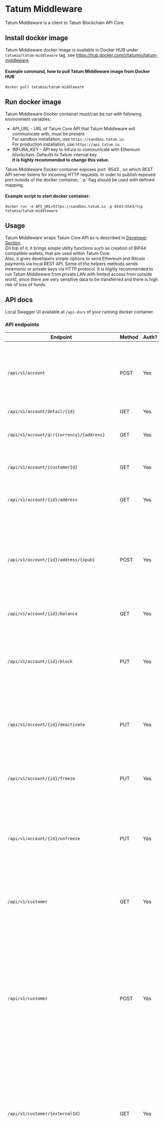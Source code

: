 # Tatum Middleware 
Tatum Middleware is a client to Tatum Blockchain API Core.

## Install docker image
Tatum Middleware docker image is available in Docker HUB under `tatumio/tatum-middleware` tag, see <a href="https://hub.docker.com/r/tatumio/tatum-middleware">https://hub.docker.com/r/tatumio/tatum-middleware</a>.

#### Example command, how to pull Tatum Middleware image from Docker HUB
```docker pull tatumio/tatum-middleware```

## Run docker image
Tatum Middleware Docker container must/can be run with following environment variables:
  * API_URL - URL of Tatum Core API that Tatum Middleware will communicate with, must be present<br/>
  For sandbox installation, use `https://sandbox.tatum.io`.<br/>
  For production installation, use `https://api.tatum.io`.<br/>
  * INFURA_KEY - API key to Infura to communicate with Ethereum blockchain. Defaults to Tatum internal key.<br/>
  <b>It is highly recommended to change this value.</b>
<p>
Tatum Middleware Docker container exposes port `6543`, on which REST API server listens for incoming HTTP requests.
In order to publish exposed port outside of the docker container, `-p` flag should be used with defined mapping.
</p>

#### Example script to start docker container: <br/>
```docker run -e API_URL=https://sandbox.tatum.io -p 6543:6543/tcp tatumio/tatum-middleware```

## Usage
Tatum Middleware wraps Tatum Core API as is described in <a target="_blank" href="https://www.tatum.io/apidoc.html#tatum-middleware-api">Developer Section</a>.<br/>
On top of it, it brings simple utility functions such as creation of BIP44 compatible wallets, that are used within Tatum Core.<br/>
Also, it gives developers simple options to send Ethereum and Bitcoin payments via local REST API.
Some of the helpers methods sends mnemonic or private keys via HTTP protocol. It is highly recommended to
run Tatum Middleware from private LAN with limited access from outside world, since there are very sensitive
data to be transferred and there is high risk of loss of funds.

## API docs
Local Swagger UI available at `/api-docs` of your running docker container.

### API endpoints
<!-- markdown-swagger -->
 Endpoint                                      | Method | Auth? | Description                                                                                                                                                                                                      
 --------------------------------------------- | ------ | ----- | -----------------------------------------------------------------------------------------------------------------------------------------------------------------------------------------------------------------
 `/api/v1/account`                             | POST   | Yes   | Creates new account for the customer. This will create account on Tatum's private ledger.                                                                                                                        
 `/api/v1/account/detail/{id}`                 | GET    | Yes   | Get account by ID.                                                                                                                                                                                               
 `/api/v1/account/qr/{currency}/{address}`     | GET    | Yes   | Creates QR code for given currency and address.                                                                                                                                                                  
 `/api/v1/account/{customerId}`                | GET    | Yes   | List all accounts associated with the customer.                                                                                                                                                                  
 `/api/v1/account/{id}/address`                | GET    | Yes   | Get all deposit addresses generated for account.                                                                                                                                                                 
 `/api/v1/account/{id}/address/{xpub}`         | POST   | Yes   | Creates new deposit address for account. This method associate public blockchain's ledger address with account of Tatum's private ledger.                                                                        
 `/api/v1/account/{id}/balance`                | GET    | Yes   | Get balance for the account.                                                                                                                                                                                     
 `/api/v1/account/{id}/block`                  | PUT    | Yes   | Blocked amount affects account available balance and does not allow to go with balance under the blocked amount.                                                                                                 
 `/api/v1/account/{id}/deactivate`             | PUT    | Yes   | Deactivate account. Only accounts with non-zero balance can be deactivated.                                                                                                                                      
 `/api/v1/account/{id}/freeze`                 | PUT    | Yes   | Freeze account will disable all outgoing payments. Deposits on account will remain available.                                                                                                                    
 `/api/v1/account/{id}/unfreeze`               | PUT    | Yes   | Unfreeze previously frozen account. Unfreezing non-frozen account will do no harm to the account.                                                                                                                
 `/api/v1/customer`                            | GET    | Yes   | List of all customers. Please limit calls as much as possible, especially if you have more customers                                                                                                             
 `/api/v1/customer`                            | POST   | Yes   | Creates new customer. Customer is just an envelope to accounts holder. Every customer can have unlimited accounts. In order to crate accounts and connect them to blockchain addresses, customer must be created.
 `/api/v1/customer/{externalId}`               | GET    | Yes   | Using anonymized external ID you can access customer detail information including internal ID. Internal ID is needed to call other customer related methods.                                                     
 `/api/v1/customer/{id}`                       | PUT    | Yes   | This method is helpful in case your primary system will change ID's or customer will change the country he/she is supposed to be in compliance with.                                                             
 `/api/v1/customer/{id}/deactivate`            | PUT    | Yes   | Deactivate customer is not able to do any operation. Customer can be deactivated only when all their accounts are already deactivated.                                                                           
 `/api/v1/customer/{id}/disable`               | PUT    | Yes   | Disabled customer cannot perform end-user operations, such as create new accounts or send payments. Available balance on all accounts is set to 0. Account balance will stay untouched.                          
 `/api/v1/customer/{id}/enable`                | PUT    | Yes   | Enabled customer can perform all operations. By default all customers are enabled.                                                                                                                               
 `/api/v1/erc20/{id}`                          | POST   | Yes   | Create new ERC20 token with given supply. Whole supply is stored in newly created account.                                                                                                                       
 `/api/v1/erc20/{symbol}/{address}`            | POST   | Yes   | Set contract address of ERC20 token. This must be done in order to communicate with ERC20 smart contract.                                                                                                        
 `/api/v1/payment`                             | POST   | Yes   | Send payment within the Tatum's ledger. All assets are settled instantly. This method will notmodify any blockchain connected to the accounts used within payment.                                               
 `/api/v1/payment/account/{id}`                | POST   | Yes   | Search payments across the whole system.                                                                                                                                                                         
 `/api/v1/payment/customer/{id}`               | POST   | Yes   | Search payments across the whole system.                                                                                                                                                                         
 `/api/v1/settings/key`                        | POST   | Yes   | Create new API key.                                                                                                                                                                                              
 `/api/v1/settings/key/{id}`                   | DELETE | Yes   | Do not remove last used API key, otherwise you will not be able to use API.                                                                                                                                      
 `/api/v1/virtualCurrency/mint`                | PUT    | Yes   | Create new supply of virtual currency linked with given accountId. Method increases total supply of currency.                                                                                                    
 `/api/v1/virtualCurrency/revoke`              | PUT    | Yes   | Destroy supply of virtual currency linked with given accountId. Method decreases total supply of currency.                                                                                                       
 `/api/v1/virtualCurrency/{id}`                | POST   | Yes   | Create new virtual currency with given supply stored in account. This will create Tatum internal virtual currency. For creation of ERC20 token, see /erc20 API.                                                  
 `/api/v1/withdrawal/hint`                     | POST   | Yes   | Check available addresses with enough balance to withdraw. Only for Ethereum based accounts.                                                                                                                     
 `/api/v1/withdrawal/{id}`                     | DELETE | Yes   | This method is helpful if you need to cancel withdrawal in case of blockchain transaction failed or is not yet processed. This does not cancel already broadcast blockchain transaction.                         
 `/api/v1/withdrawal/{id}/{txId}`              | PUT    | Yes   | Invoke complete withdrawal as soon as blockchain transaction ID is available. Otherwise withdrawal will be processed automatically in next block and all other withdrawals will be pending.                      
 `/util/v1/jwt/{key}/{secret}`                 | GET    | No    | Generate valid JWT token from API Key.                                                                                                                                                                           
 `/util/v1/btc/wallet`                         | POST   | No    | Generate wallet.                                                                                                                                                                                                 
 `/util/v1/btc/wallet/xpub/{chain}/{xpub}/{i}` | GET    | No    | Calculate address from xpub on Testnet / Mainnet for given derivation index                                                                                                                                      
 `/util/v1/btc/wallet/xpriv`                   | POST   | No    | Calculate private key of address from mnemonic on Testnet / Mainnet for given derivation index                                                                                                                   
 `/util/v1/btc/withdrawal`                     | POST   | Yes   | Send BTC / TBTC from address to address                                                                                                                                                                          
 `/util/v1/eth/wallet`                         | POST   | No    | Generate wallet.                                                                                                                                                                                                 
 `/util/v1/eth/wallet/xpub/{pub}/{i}`          | GET    | No    | Calculate address from xpub on Ropsten / Mainnet for given derivation index                                                                                                                                      
 `/util/v1/eth/wallet/xpriv`                   | POST   | No    | Calculate private key of address from mnemonic on Ropsten / Mainnet for given derivation index                                                                                                                   
 `/util/v1/eth/transfer`                       | POST   | Yes   | Send ETH / Ropsten ETH from account to account                                                                                                                                                                   
 `/util/v1/eth/erc20/deploy`                   | POST   | Yes   | Deploy ETH / Ropsten ETH ERC20 Smart Contract. Response could take quite a lot of time, average time of creation is 3-4 minutes.                                                                                 
 `/util/v1/eth/erc20/transfer`                 | POST   | Yes   | Transfer ETH / Ropsten ETH ERC20 Smart Contract Tokens from account to account                                                                                                                                   
<!-- /markdown-swagger -->
